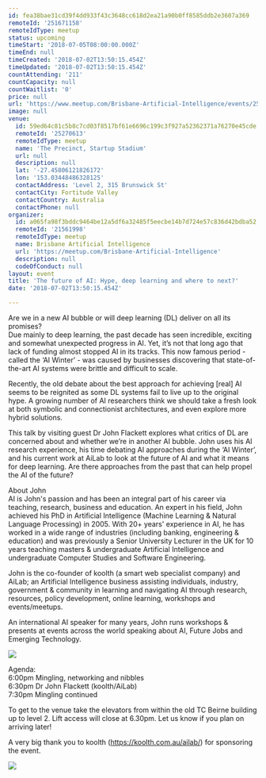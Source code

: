 ```yaml
---
id: fea38bae31cd39f4dd933f43c3648cc618d2ea21a90b0ff8585ddb2e3607a369
remoteId: '251671158'
remoteIdType: meetup
status: upcoming
timeStart: '2018-07-05T08:00:00.000Z'
timeEnd: null
timeCreated: '2018-07-02T13:50:15.454Z'
timeUpdated: '2018-07-02T13:50:15.454Z'
countAttending: '211'
countCapacity: null
countWaitlist: '0'
price: null
url: 'https://www.meetup.com/Brisbane-Artificial-Intelligence/events/251671158/'
image: null
venue:
  id: 59ed64c81c5b8c7cd03f8517bf61e6696c199c3f927a52362371a76270e45cde
  remoteId: '25270613'
  remoteIdType: meetup
  name: 'The Precinct, Startup Stadium'
  url: null
  description: null
  lat: '-27.45806121826172'
  lon: '153.03448486328125'
  contactAddress: 'Level 2, 315 Brunswick St'
  contactCity: Fortitude Valley
  contactCountry: Australia
  contactPhone: null
organizer:
  id: a065fa98f3bddc9464be12a5df6a32485f5eecbe14b7d724e57c836d42bdba52
  remoteId: '21561998'
  remoteIdType: meetup
  name: Brisbane Artificial Intelligence
  url: 'https://meetup.com/Brisbane-Artificial-Intelligence'
  description: null
  codeOfConduct: null
layout: event
title: 'The future of AI: Hype, deep learning and where to next?'
date: '2018-07-02T13:50:15.454Z'

---
```

<p>Are we in a new AI bubble or will deep learning (DL) deliver on all its promises?<br/>Due mainly to deep learning, the past decade has seen incredible, exciting and somewhat unexpected progress in AI. Yet, it’s not that long ago that lack of funding almost stopped AI in its tracks. This now famous period - called the ‘AI Winter’ - was caused by businesses discovering that state-of-the-art AI systems were brittle and difficult to scale.</p> <p>Recently, the old debate about the best approach for achieving [real] AI seems to be reignited as some DL systems fail to live up to the original hype. A growing number of AI researchers think we should take a fresh look at both symbolic and connectionist architectures, and even explore more hybrid solutions.</p> <p>This talk by visiting guest Dr John Flackett explores what critics of DL are concerned about and whether we’re in another AI bubble. John uses his AI research experience, his time debating AI approaches during the ‘AI Winter’, and his current work at AiLab to look at the future of AI and what it means for deep learning. Are there approaches from the past that can help propel the AI of the future?</p> <p>About John<br/>AI is John's passion and has been an integral part of his career via teaching, research, business and education. An expert in his field, John achieved his PhD in Artificial Intelligence (Machine Learning &amp; Natural Language Processing) in 2005. With 20+ years' experience in AI, he has worked in a wide range of industries (including banking, engineering &amp; education) and was previously a Senior University Lecturer in the UK for 10 years teaching masters &amp; undergraduate Artificial Intelligence and undergraduate Computer Studies and Software Engineering.</p> <p>John is the co-founder of koolth (a smart web specialist company) and AiLab; an Artificial Intelligence business assisting individuals, industry, government &amp; community in learning and navigating AI through research, resources, policy development, online learning, workshops and events/meetups.</p> <p>An international AI speaker for many years, John runs workshops &amp; presents at events across the world speaking about AI, Future Jobs and Emerging Technology.</p> <p><img src="https://secure.meetupstatic.com/photos/event/9/e/c/8/event_472000648.jpeg" /></p> <p>Agenda:<br/>6:00pm Mingling, networking and nibbles<br/>6:30pm Dr John Flackett (koolth/AiLab)<br/>7:30pm Mingling continued</p> <p>To get to the venue take the elevators from within the old TC Beirne building up to level 2. Lift access will close at 6.30pm. Let us know if you plan on arriving later!</p> <p>A very big thank you to koolth (<a href="https://koolth.com.au/ailab/" class="linkified">https://koolth.com.au/ailab/</a>) for sponsoring the event.</p> <p><img src="https://secure.meetupstatic.com/photos/event/9/e/c/c/event_472000652.jpeg" /></p>
